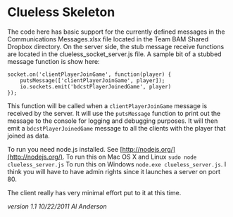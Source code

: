 Clueless Skeleton
=================

The code here has basic support for the currently defined messages in the Communications Messages.xlsx file located in the Team BAM Shared Dropbox directory. On the server side, the stub message receive functions are located in the clueless_socket_server.js file. A sample bit of a stubbed message function is show here:
  
	socket.on('clientPlayerJoinGame', function(player) {
		putsMessage(['clientPlayerJoinGame', player]);
		io.sockets.emit('bdcstPlayerJoinedGame', player)
	});


This function will be called when a `clientPlayerJoinGame` message is received by the server. It will use the `putsMessage` function to print out the message to the console for logging and debugging purposes. It will then emit a `bdcstPlayerJoinedGame` message to all the clients with the player that joined as data.

To run you need node.js installed. See [http://nodejs.org/](http://nodejs.org/). 
To run this on Mac OS X and Linux `sudo node clueless_server.js`
To run this on Windows `node.exe clueless_server.js`. I think you will have to have admin rights since it launches a server on port 80.

The client really has very minimal effort put to it at this time.

*version 1.1 10/22/2011 Al Anderson*